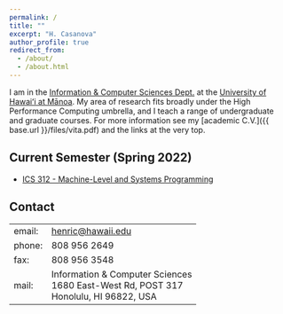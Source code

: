 ```yaml
---
permalink: /
title: ""
excerpt: "H. Casanova"
author_profile: true
redirect_from: 
  - /about/
  - /about.html
---
```



I am in the 
[Information & Computer Sciences Dept.](http://www.ics.hawaii.edu) at the
[University of Hawai&#699;i at M&#257;noa](https://manoa.hawaii.edu).   My area
of research fits broadly under the High Performance Computing umbrella, and I teach
a range of undergraduate and graduate courses. 
For more information see my [academic C.V.]({{ base.url }}/files/vita.pdf) and the links at the very top.

## Current Semester (Spring 2022)

  - [ICS 312 - Machine-Level and Systems Programming](http://courses.ics.hawaii.edu/ics312_spring2022/)


## Contact

<table style="width:auto">
<tr><td>email: </td><td><a href="mailto:henric@hawaii.edu">henric@hawaii.edu</a></td></tr>
<tr><td>phone: </td><td>808 956 2649</td></tr>
<tr><td>fax: </td><td>808 956 3548</td></tr>
<tr><td>mail: </td><td>Information & Computer Sciences<br>
                       1680 East-West Rd, POST 317<br>
                       Honolulu, HI 96822, USA
            </td></tr>
</table>

